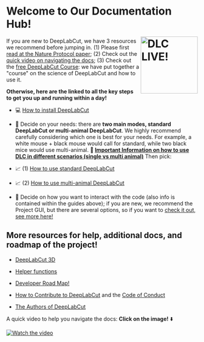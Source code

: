 # Welcome to Our Documentation Hub! <img src="https://images.squarespace-cdn.com/content/v1/57f6d51c9f74566f55ecf271/1572296495650-Y4ZTJ2XP2Z9XF1AD74VW/ke17ZwdGBToddI8pDm48kMulEJPOrz9Y8HeI7oJuXxR7gQa3H78H3Y0txjaiv_0fDoOvxcdMmMKkDsyUqMSsMWxHk725yiiHCCLfrh8O1z5QPOohDIaIeljMHgDF5CVlOqpeNLcJ80NK65_fV7S1UZiU3J6AN9rgO1lHw9nGbkYQrCLTag1XBHRgOrY8YAdXW07ycm2Trb21kYhaLJjddA/DLC_logo_blk-01.png?format=1000w" width="150" title="DLC-live" alt="DLC LIVE!" align="right" vspace = "50">

If you are new to DeepLabCut, we have 3 resources we recommend before jumping in. (1) Please first [read at the Nature Protocol paper](https://www.nature.com/articles/s41596-019-0176-0); (2) Check out the [quick video on navigating the docs](https://www.youtube.com/watch?v=A9qZidI7tL8); (3) Check out the [free DeepLabCut Course](https://github.com/DeepLabCut/DeepLabCut-Workshop-Materials/blob/master/summer_course2020.md): we have put together a "course" on the science of DeepLabCut and how to use it.

**Otherwise, here are the linked to all the key steps to get you up and running within a day!**

- :computer:  [How to install DeepLabCut](/docs/installation.md)

- :information_desk_person: Decide on your needs: there are **two main modes, standard DeepLabCut or multi-animal DeepLabCut**. We highly recommend carefully considering which one is best for your needs. For example, a white mouse + black mouse would call for standard, while two black mice would use multi-animal. **:blue_heart: [Important Information on how to use DLC in different scenarios (single vs multi animal)](/docs/UseOverviewGuide.md#important-information-on-using-deeplabcut)** Then pick: 

- :chart_with_upwards_trend: (1) [How to use standard DeepLabCut](/docs/standardDeepLabCut_UserGuide.md) 
- :chart_with_upwards_trend: (2) [How to use multi-animal DeepLabCut](/docs/maDLC_UserGuide.md)

- :green_heart: Decide on how you want to interact with the code (also info is contained within the guides above); if you are new, we recommend the Project GUI, but there are several options, so if you want to [check it out, see more here!](/docs/UseOverviewGuide.md#the-options-for-using-deeplabcut)


## More resources for help, additional docs, and roadmap of the project!
   
 - [DeepLabCut 3D](/docs/Overviewof3D.md)
 
 - [Helper functions](/docs/HelperFunctions.md)
 
 - [Developer Road Map!](/docs/roadmap.md)
 
 - [How to Contribute to DeepLabCut](/CONTRIBUTING.md) and the [Code of Conduct](/CODE_OF_CONDUCT.md)
 
 - [The Authors of DeepLabCut](/AUTHORS)

A quick video to help you navigate the docs:  **Click on the image!** :arrow_down:

[![Watch the video](https://images.squarespace-cdn.com/content/v1/57f6d51c9f74566f55ecf271/1582931103893-0YCXSXAKJR218B101W38/ke17ZwdGBToddI8pDm48kJ1KQcuvke5FTEGELkUtJ-tZw-zPPgdn4jUwVcJE1ZvWQUxwkmyExglNqGp0IvTJZamWLI2zvYWH8K3-s_4yszcp2ryTI0HqTOaaUohrI8PIrueQmuW2z7_VjRAJlsMCy1JrSO6-zKAUtz5k3N9334U/learningpanel+%284%29.png?format=1000w)](https://www.youtube.com/watch?v=A9qZidI7tL8)
